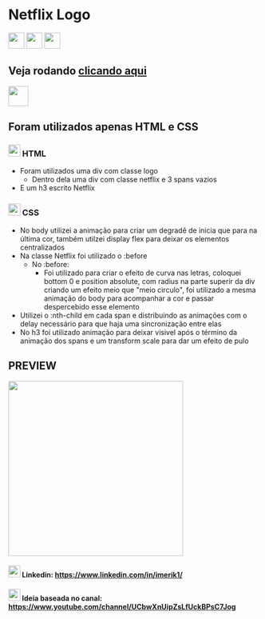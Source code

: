 # Netflix Logo 
<a href="https://www.linkedin.com/in/imerik1/"><img src="https://image.flaticon.com/icons/png/512/174/174857.png" width="32"></a>
<a href="https://www.twitch.tv/eker1"><img src="https://pngimg.com/uploads/twitch/twitch_PNG49.png" width="32"></a>
<a href="https://www.youtube.com/channel/UCK6ma51tX_xvk47cMZPaaMA?view_as=subscriber"><img src="https://juniorsilveira.com.br/wp-content/uploads/2019/03/youtube-logo-in-png-26.png" width="32"></a>
<br>



## Veja rodando <a href="https://imerik1.github.io/netflix-logo/">clicando aqui</a>
<img src="https://www.rvtecnologia.com.br/wp-content/uploads/2014/11/Netflix-Logo.png" height="40px">

## Foram utilizados apenas HTML e CSS

### <img src="https://upload.wikimedia.org/wikipedia/commons/thumb/6/61/HTML5_logo_and_wordmark.svg/1200px-HTML5_logo_and_wordmark.svg.png" width="24px"> HTML
 - Foram utilizados uma div com classe logo
   - Dentro dela uma div com classe netflix e 3 spans vazios
 - E um h3 escrito Netflix


### <img src="https://dmw.cuiaba.br/wp-content/uploads/2020/06/CSS.3.png" width="24px"> CSS
  - No body utilizei a animação para criar um degradê de inicia que para na última cor, também utilzei display flex para deixar os elementos centralizados
  - Na classe Netflix foi utilizado o :before
    - No :before:
      - Foi utilizado para criar o efeito de curva nas letras, coloquei bottom 0 e position absolute, com radius na parte superir da div criando um efeito meio que "meio circulo", foi utilizado a mesma animação do body para acompanhar a cor e passar despercebido esse elemento
  - Utilizei o :nth-child em cada span e distribuindo as animações com o delay necessário para que haja uma sincronização entre elas
  - No h3 foi utilizado animação para deixar visivel após o término da animação dos spans e um transform scale para dar um efeito de pulo
  
  
 ## PREVIEW
  <img src="https://media.giphy.com/media/ALeCfdEwxgRiVBJ1S6/giphy.gif" width="350px">
  
 #### <img src="https://nepa.com/wp-content/uploads/2017/09/linkedin-logo.png" width="24px" height="24px"> Linkedin: https://www.linkedin.com/in/imerik1/
 #### <img src="https://www.iconninja.com/files/593/806/539/play-youtube-icon.svg" width="24px" height="24px"> Ideia baseada no canal: https://www.youtube.com/channel/UCbwXnUipZsLfUckBPsC7Jog
